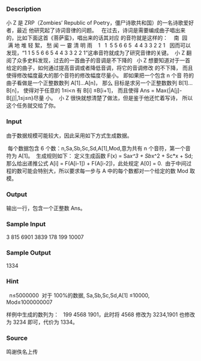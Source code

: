 
### Description
小 Z 是 ZRP（Zombies’ Republic of Poetry，僵尸诗歌共和国）的一名诗歌爱好者，最近 他研究起了诗词音律的问题。
  在过去，诗词是需要编成曲子唱出来的，比如下面这首《菩萨蛮》，唱出来的话其对应 的音符就是这样的：
   南  园  满 地 堆 轻 絮， 愁 闻 一 霎 清 明 雨
   1   1  5 5 6 6 5  4 4 3 3 2 2 1  
因而可以发现，“1 1 5 5 6 6 5 4 4 3 3 2 2 1”这串音符就成为了研究音律的关键。
 小 Z 翻阅了众多史料发现，过去的一首曲子的音调是不下降的 
 小 Z 想要知道对于一首给定的曲子，如何通过提高音调或者降低音调，将它的音调修改 的不下降，
而且使得修改幅度最大的那个音符的修改幅度尽量小。
即如果把一个包含 n 个音 符的曲子看做是一个正整数数列 A[1]…A[n]，
那么 目标是求另一个正整数数列 B[1]…B[n]， 使得对于任意的 1≤i<n 有 B[i] ≤B[i+1]，
而且使得 Ans = Max{|A[j]-B[j]|,1≤j≤n}尽量 小。  小 Z 很快就想清楚了做法，但是鉴于他还忙着写诗，
所以这个任务就交给了你。 

### Input
由于数据规模可能较大，因此采用如下方式生成数据。

 每个数据包含 6 个数：n,Sa,Sb,Sc,Sd,A[1],Mod,意为共有 n 个音符，第一个音符为 A[1]。
 生成规则如下： 定义生成函数 F(x) = Sa*x^3 + Sb*x^2 + Sc*x + Sd; 
那么给出递推公式 A[i] = F(A[i-1]) + F(A[i-2])，此处规定 A[0] = 0. 
由于中间过程的数可能会特别大，所以要求每一步与 A 中的每个数都对一个给定的数 Mod 取模。


### Output
输出一行，包含一个正整数 Ans。 



### Sample Input
3 815 6901 3839 178 199 10007 
### Sample Output
1334
### Hint
  n≤5000000 
对于 100%的数据, Sa,Sb,Sc,Sd,A[1] ≤10000, Mod≤1000000007 

样例中生成的数列为：  
199 4568 1901，此时将 4568 修改为 3234,1901 也修改为 3234 即可，代价为 1334。 
### Source
鸣谢佚名上传